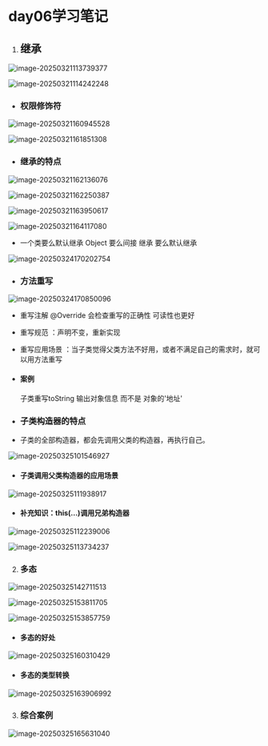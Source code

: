 # day06学习笔记

1. ## 继承

![image-20250321113739377](assets/image-20250321113739377.png)

![image-20250321114242248](assets/image-20250321114242248.png)

- ### 权限修饰符

![image-20250321160945528](assets/image-20250321160945528.png)

![image-20250321161851308](assets/image-20250321161851308.png)

- ### 继承的特点

![image-20250321162136076](assets/image-20250321162136076.png)

![image-20250321162250387](assets/image-20250321162250387.png)

![image-20250321163950617](assets/image-20250321163950617.png)

![image-20250321164117080](assets/image-20250321164117080.png)

- 一个类要么默认继承 Object 要么间接 继承  要么默认继承

![image-20250324170202754](assets/image-20250324170202754.png)

- ### 方法重写

![image-20250324170850096](assets/image-20250324170850096.png)

- 重写注解 @Override 会检查重写的正确性 可读性也更好

- 重写规范 ：声明不变，重新实现

- 重写应用场景 ：当子类觉得父类方法不好用，或者不满足自己的需求时，就可以用方法重写

- #### 案例

  子类重写toString  输出对象信息 而不是 对象的'地址'

- ### 子类构造器的特点

- 子类的全部构造器，都会先调用父类的构造器，再执行自己。

![image-20250325101546927](assets/image-20250325101546927.png)

- #### 子类调用父类构造器的应用场景

 ![image-20250325111938917](assets/image-20250325111938917.png)

- #### 补充知识：this(...)调用兄弟构造器

![image-20250325112239006](assets/image-20250325112239006.png)

![image-20250325113734237](assets/image-20250325113734237.png)

2. ### 多态

![image-20250325142711513](assets/image-20250325142711513.png) 

![image-20250325153811705](assets/image-20250325153811705.png)

![image-20250325153857759](assets/image-20250325153857759.png)

- #### 多态的好处

![image-20250325160310429](assets/image-20250325160312238.png)

- #### 多态的类型转换 

![image-20250325163906992](C:/Users/11206/AppData/Roaming/Typora/typora-user-images/image-20250325163906992.png)

3. ### 综合案例

![image-20250325165631040](C:/Users/11206/AppData/Roaming/Typora/typora-user-images/image-20250325165631040.png)